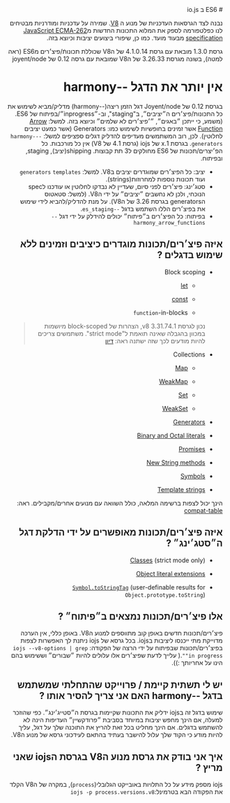 <div dir="rtl" lang="he">
# ES6 ב io.js 

נבנה לצד הגרסאות העדכניות של מנוע ה [V8](https://code.google.com/p/v8/). 
שמירה על עדכניות ומודרניות מבטיחים לנו כפלטפורמה לספק את המלוא התכונות החדשות מ[JavaScript ECMA-262 specification](http://www.ecma-international.org/publications/standards/Ecma-262.htm) מבעוד מועד. כמו כן, שיפורי ביצועים יציבות וכיוצא בזה.

גרסת 1.3.0 מובאת עם גרסת 4.1.0.14 של הV8 שכוללת תכונותֿ/פיצ׳רים מES6 (ראה למטה), בשונה מגרסת 3.26.33 של הV8 שמובאת עם גרסה 0.12 של joyent/node

# אין יותר את הדגל --harmony

בגרסת 0.12 של Joyent/node דגל הזמן ריצה(--harmony) מדליק/מביא לשימוש את כל התכונות/פיצ׳רים ה״יציבים״, ב"staging", וב-״inprogress״/בפיתוח של ES6.(משמע, כי ייתכן ״באגים״, ״׳פיצ׳רים לא שלמים״ וכיוצא בזה. למשל: [Arrow Function](https://developer.mozilla.org/en-US/docs/Web/JavaScript/Reference/Functions/Arrow_functions) אשר זמינים בחופשיות לשימוש כמו: Generators (אשר כמעט יציבים לחלוטין).
לכן, רוב המשתמשים מעדיפים להדליק דגלים ספציפים למשל: `--harmony-generators`.
בגרסת 1.x של iojs (גרסת 4.1 של V8) אין כל מורכבות.
כל הפ׳יצרים/תכונות של ES6 מחולקים ל3 תת קבוצות. shipping(יציב), staging, ובפיתוח.
* יציב: כל הפיצ׳רים שמוגדרים יציבים בV8. למשל: `generators` `templates` ועוד תכונות נוספות למחרוזות(strings).
* סטג׳ינג:  פיצ׳רים לפני סיום, שעדיין לא נבדקו לחלוטין או עודכנו לspec הנוכחי, ולכן לא נחשבים ״יציבים״ על ידי הV8. (למשל: סטאטוס הgenerators בגרסת 3.26 של הV8). על מנת להדליק/להביא לידי שימוש את בפיצ׳רים הללו השתמש בדגל `--es_staging`.
* בפיתוח: כל הפיצ׳רים ב״פיתוח״ יכולים להידלק על ידי דגל `--harmony_arrow_functions`

## איזה פיצ׳רים/תכונות מוגדרים כיציבים וזמינים ללא שימוש בדגלים ?


*   Block scoping

    *   [let](https://developer.mozilla.org/en-US/docs/Web/JavaScript/Reference/Statements/let)

    *   [const](https://developer.mozilla.org/en-US/docs/Web/JavaScript/Reference/Statements/const)

    *   `function`-in-blocks

    >נכון לגרסת 3.31.74.1 v8, הצהרות של block-scoped מיושמות במכוון בהגבלה שאינה תואמת ל"strict mode". משתמשים צריכים להיות מודעים לכך שזה ישתנה ראה: [דיון](https://groups.google.com/forum/#!topic/v8-users/3UXNCkAU8Es)

*   Collections

    *   [Map](https://developer.mozilla.org/en-US/docs/Web/JavaScript/Reference/Global_Objects/Map)

    *   [WeakMap](https://developer.mozilla.org/en-US/docs/Web/JavaScript/Reference/Global_Objects/WeakMap)

    *   [Set](https://developer.mozilla.org/en-US/docs/Web/JavaScript/Reference/Global_Objects/Set)

    *   [WeakSet](https://developer.mozilla.org/en-US/docs/Web/JavaScript/Reference/Global_Objects/WeakSet)

*   [Generators](https://developer.mozilla.org/en-US/docs/Web/JavaScript/Reference/Statements/function*)

*   [Binary and Octal literals](https://developer.mozilla.org/en-US/docs/Web/JavaScript/Reference/Lexical_grammar#Numeric_literals)

*   [Promises](https://developer.mozilla.org/en-US/docs/Web/JavaScript/Reference/Global_Objects/Promise)

*   [New String methods](https://developer.mozilla.org/en-US/docs/Web/JavaScript/New_in_JavaScript/ECMAScript_6_support_in_Mozilla#Additions_to_the_String_object)

*   [Symbols](https://developer.mozilla.org/en-US/docs/Web/JavaScript/Reference/Global_Objects/Symbol)

*   [Template strings](https://developer.mozilla.org/en-US/docs/Web/JavaScript/Reference/template_strings)

הינך יכול לצפות ברשימה המלאה, כולל השוואה עם מנועים אחרים/מקבילים. ראה: [compat-table](https://kangax.github.io/compat-table/es6/)

## איזה פיצ׳רים/תכונות מאופשרים על ידי הדלקת דגל ה״סטג׳ינג״ ?
*   [Classes](https://github.com/lukehoban/es6features#classes) (strict mode only)
*   [Object literal extensions](https://github.com/lukehoban/es6features#enhanced-object-literals)

*   [`Symbol.toStringTag`](https://developer.mozilla.org/en-US/docs/Web/JavaScript/Reference/Global_Objects/Symbol) (user-definable results for `Object.prototype.toString`)

## אלו פיצ׳רים/תכונות נמצאים ב״פיתוח״ ?
פיצ׳רים/תכונות חדשים באופן קוב מתווספים למנוע הV8. באופן כללי, אין הערכה מדוייקת מתי ייכנסו ליציבות בiojs.
בכל גרסא של iojs ניתנת לך האפשרות לצפות בפיצ׳רים/תכונות שבפיתוח על ידי הרצה של הפקודה: `iojs --v8-options | grep "in progress"`.( עלייך לדעת שפיצ׳רים אלו עלולים להיות ״שבורים״ וששימוש בהם הינו על אחריותך :)).

## יש לי תשתית קיימת / פרוייקט שהתחלתי שמשתמש בדגל --harmony האם אני צריך להסיר אותו ?
שימוש בדגל זה בiojs ידליק את התכונות שקיימות בגרסת ה״סטייג׳ינג״. כפי שהוזכר למעלה, אם הינך מחפש יציבות במיוחד בסביבת ״פרודקשיין״ העדיפות הינה לא להשתמש בדגלים.
אם הינך מחליט בכל זאת להריץ את התוכנה שלך על דגל, עליך להיות מודע כי הקוד שלך עלול להישבר בעתיד בהתאם לעידכוני גרסא של מנוע הV8.

## איך אני בודק את גרסת מנוע הV8 בגרסת הiojs שאני מריץ ?
iojs מספק מידע על כל התלויות באובייקט הגלובלי(`process`), במקרה של הV8 הקלד את הפקודה הבא בטרמינל:`iojs -p process.versions.v8`

